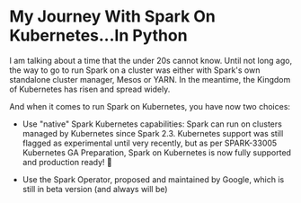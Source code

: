 # My Journey With Spark On Kubernetes...In Python

I am talking about a time that the under 20s cannot know. Until not long ago, the way to go to run Spark on a 
cluster was either with Spark's own standalone cluster manager, Mesos or YARN. In the meantime, the Kingdom of 
Kubernetes has risen and spread widely.

And when it comes to run Spark on Kubernetes, you have now two choices:

- Use "native" Spark Kubernetes capabilities: Spark can run on clusters managed by Kubernetes since Spark 2.3.
  Kubernetes support was still flagged as experimental until very recently, but as per SPARK-33005 Kubernetes GA 
  Preparation, Spark on Kubernetes is now fully supported and production ready! 🎉

- Use the Spark Operator, proposed and maintained by Google, which is still in beta version (and always will be)
